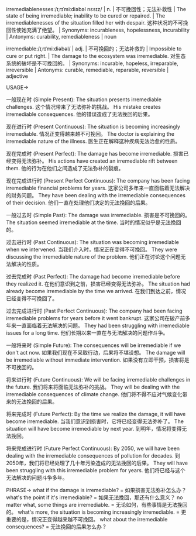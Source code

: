 irremediablenesses:/ɪˌrɪˈmiːdiəbəl nɛsɪz/ | n. | 不可挽回性；无法补救性 | The state of being irremediable; inability to be cured or repaired.  |  The irremediablenesses of the situation filled her with despair.  这种状况的不可挽回性使她充满了绝望。 | Synonyms:  incurableness, hopelessness,  incurability | Antonyms: curability, remediableness | noun

irremediable:/ɪˌrɪˈmiːdiəbəl/ | adj. | 不可挽回的；无法补救的 |  Impossible to cure or put right. | The damage to the ecosystem was irremediable. 对生态系统的破坏是不可挽回的。 | Synonyms: incurable, hopeless, irreparable, irreversible | Antonyms: curable, remediable, reparable, reversible | adjective


USAGE->

一般现在时 (Simple Present):
The situation presents irremediable challenges.  这个情况带来了无法弥补的挑战。
His mistake creates irremediable consequences. 他的错误造成了无法挽回的后果。


现在进行时 (Present Continuous):
The situation is becoming increasingly irremediable.  情况正变得越来越不可挽回。
The doctor is explaining the irremediable nature of the illness. 医生正在解释这种疾病无法治愈的性质。


现在完成时 (Present Perfect):
The damage has become irremediable.  损害已经变得无法弥补。
His actions have created an irremediable rift between them. 他的行为在他们之间造成了无法弥补的裂痕。


现在完成进行时 (Present Perfect Continuous):
The company has been facing irremediable financial problems for years.  这家公司多年来一直面临着无法解决的财务问题。
They have been dealing with the irremediable consequences of their decision.  他们一直在处理他们决定的无法挽回的后果。


一般过去时 (Simple Past):
The damage was irremediable.  损害是不可挽回的。
The situation seemed irremediable at the time.  当时的情况似乎是无法挽回的。


过去进行时 (Past Continuous):
The situation was becoming irremediable when we intervened.  当我们介入时，情况正在变得不可挽回。
They were discussing the irremediable nature of the problem.  他们正在讨论这个问题无法解决的性质。


过去完成时 (Past Perfect):
The damage had become irremediable before they realized it. 在他们意识到之前，损害已经变得无法弥补。
The situation had already become irremediable by the time we arrived.  在我们到达之前，情况已经变得不可挽回了。


过去完成进行时 (Past Perfect Continuous):
The company had been facing irremediable problems for years before it went bankrupt.  这家公司在破产前多年来一直面临着无法解决的问题。
They had been struggling with irremediable issues for a long time.  他们长期以来一直在与无法解决的问题作斗争。


一般将来时 (Simple Future):
The consequences will be irremediable if we don't act now. 如果我们现在不采取行动，后果将不堪设想。
The damage will be irremediable without immediate intervention. 如果没有立即干预，损害将是不可挽回的。


将来进行时 (Future Continuous):
We will be facing irremediable challenges in the future. 我们将来将面临无法弥补的挑战。
They will be dealing with the irremediable consequences of climate change. 他们将不得不应对气候变化带来的无法挽回的后果。


将来完成时 (Future Perfect):
By the time we realize the damage, it will have become irremediable.  当我们意识到损害时，它将已经变得无法弥补了。
The situation will have become irremediable by next year.  到明年，情况将变得无法挽回。


将来完成进行时 (Future Perfect Continuous):
By 2050, we will have been dealing with the irremediable consequences of pollution for decades.  到2050年，我们将已经处理了几十年污染造成的无法挽回的后果。
They will have been struggling with this irremediable problem for years.  他们将已经与这个无法解决的问题斗争多年。


PHRASE->
what if the damage is irremediable? = 如果损害无法弥补怎么办？
what's the point if it's irremediable? = 如果无法挽回，那还有什么意义？
no matter what, some things are irremediable. = 无论如何，有些事情是无法挽回的。
what's more, the situation is becoming increasingly irremediable. = 更重要的是，情况正变得越来越不可挽回。
what about the irremediable consequences? = 无法挽回的后果怎么办？

